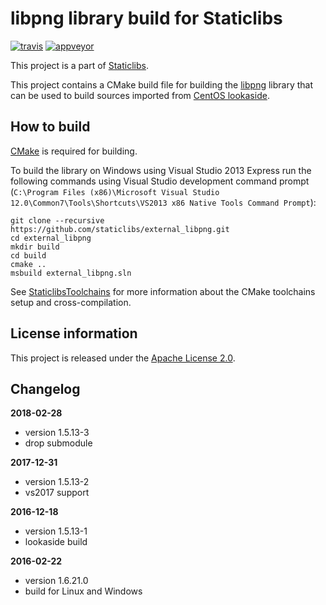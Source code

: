 libpng library build for Staticlibs
===================================

[![travis](https://travis-ci.org/staticlibs/external_libpng.svg?branch=master)](https://travis-ci.org/staticlibs/external_libpng)
[![appveyor](https://ci.appveyor.com/api/projects/status/github/staticlibs/external_libpng?svg=true)](https://ci.appveyor.com/project/staticlibs/external-libpng)

This project is a part of [Staticlibs](http://staticlibs.net/).

This project contains a CMake build file for building the [libpng](http://www.libpng.org/pub/png/libpng.html) library that
can be used to build sources imported from [CentOS lookaside](https://github.com/staticlibs/lookaside_libpng.git).

How to build
------------

[CMake](http://cmake.org/) is required for building.

To build the library on Windows using Visual Studio 2013 Express run the following commands using
Visual Studio development command prompt 
(`C:\Program Files (x86)\Microsoft Visual Studio 12.0\Common7\Tools\Shortcuts\VS2013 x86 Native Tools Command Prompt`):

    git clone --recursive https://github.com/staticlibs/external_libpng.git
    cd external_libpng
    mkdir build
    cd build
    cmake ..
    msbuild external_libpng.sln

See [StaticlibsToolchains](https://github.com/staticlibs/wiki/wiki/StaticlibsToolchains) for 
more information about the CMake toolchains setup and cross-compilation.

License information
-------------------

This project is released under the [Apache License 2.0](http://www.apache.org/licenses/LICENSE-2.0).

Changelog
---------

**2018-02-28**
 * version 1.5.13-3
 * drop submodule

**2017-12-31**
 * version 1.5.13-2
 * vs2017 support

**2016-12-18**

 * version 1.5.13-1
 * lookaside build

**2016-02-22**

 * version 1.6.21.0
 * build for Linux and Windows
